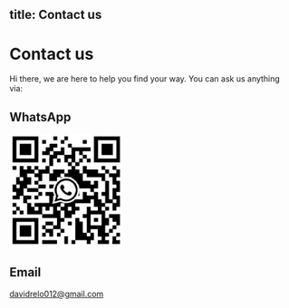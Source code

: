 title: Contact us
---

# Contact us

Hi there, we are here to help you find your way. You can ask us anything via:

## WhatsApp
<img src="../images/contact_us/contact_us_whats_app.jpg" alt="WhatsApp" width="200"/>

## Email
<davidrelo012@gmail.com>